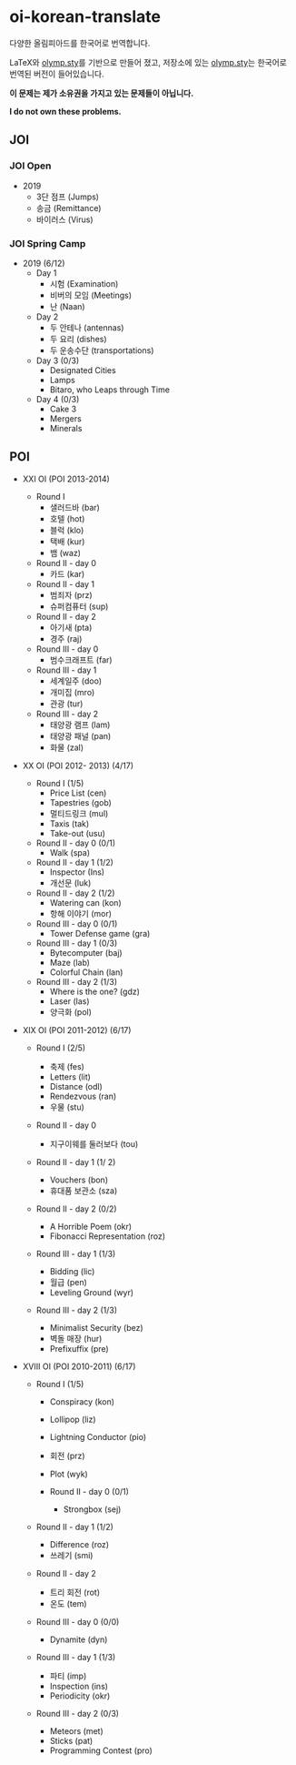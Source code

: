 # oi-korean-translate
다양한 올림피아드를 한국어로 번역합니다.

LaTeX와 [olymp.sty](https://github.com/GassaFM/olymp.sty)를 기반으로 만들어 졌고, 저장소에 있는 [olymp.sty](https://github.com/ho94949/oi-korean-translate/blob/master/olymp.sty)는 한국어로 번역된 버전이 들어있습니다.

**이 문제는 제가 소유권을 가지고 있는 문제들이 아닙니다.**

**I do not own these problems.**



## JOI

### JOI Open 

- 2019
  - 3단 점프 (Jumps)
  - 송금 (Remittance)
  - 바이러스 (Virus)

### JOI Spring Camp

- 2019 (6/12)
  - Day 1
    - 시험 (Examination)
    - 비버의 모임 (Meetings)
    - 난 (Naan)
  - Day 2
    - 두 안테나 (antennas)
    - 두 요리 (dishes)
    - 두 운송수단 (transportations)
  - Day 3 (0/3)
    - Designated Cities
    - Lamps
    - Bitaro, who Leaps through Time
  - Day 4 (0/3)
    - Cake 3
    - Mergers
    - Minerals 

## POI

- XXI OI (POI 2013-2014)
  - Round I
    - 샐러드바 (bar)
    - 호텔 (hot)
    - 블럭 (klo)
    - 택배 (kur)
    - 뱀 (waz)
  - Round II - day 0
    - 카드 (kar)
  - Round II - day 1
    - 범죄자 (prz)
    - 슈퍼컴퓨터 (sup)
  - Round II - day 2
    - 아기새 (pta)
    - 경주 (raj)
  - Round III - day 0
    - 범수크래프트 (far)
  - Round III - day 1
    - 세계일주 (doo)
    - 개미집 (mro)
    - 관광 (tur)
  - Round III - day 2
    - 태양광 램프 (lam)
    - 태양광 패널 (pan)
    - 화물 (zal)

- XX OI (POI 2012- 2013) (4/17)

  - Round I (1/5)
    - Price List (cen)
    - Tapestries (gob)
    - 멀티드링크 (mul)
    - Taxis (tak)
    - Take-out (usu)
  - Round II - day 0 (0/1)
    - Walk (spa)
  - Round II - day 1 (1/2)
    - Inspector (Ins)
    - 개선문 (luk)
  - Round II - day 2 (1/2)
    - Watering can (kon)
    - 항해 이야기 (mor)
  - Round III - day 0 (0/1)
    - Tower Defense game (gra)
  - Round III - day 1 (0/3)
    - Bytecomputer (baj)
    - Maze (lab)
    - Colorful Chain (lan)
  - Round III - day 2 (1/3)
    - Where is the one? (gdz)
    - Laser (las)
    - 양극화 (pol)

- XIX OI (POI 2011-2012) (6/17)

  - Round I (2/5)

    - 축제 (fes)
    - Letters (lit)
    - Distance (odl)
    - Rendezvous (ran)
    - 우물 (stu)

  - Round II - day 0

    - 지구이웨를 둘러보다 (tou)

  - Round II - day 1 (1/ 2)

    - Vouchers (bon)
    - 휴대품 보관소 (sza)

  - Round II - day 2 (0/2)

    - A Horrible Poem (okr)
    - Fibonacci Representation (roz)

  - Round III - day 1 (1/3)

    - Bidding (lic)
    - 월급 (pen)
    - Leveling Ground (wyr)

  - Round III - day 2 (1/3)

    - Minimalist Security (bez)
    - 벽돌 매장 (hur)
    - Prefixuffix (pre)

- XVIII OI (POI 2010-2011) (6/17)

  - Round I (1/5)

    - Conspiracy (kon)
    - Lollipop (liz)
    - Lightning Conductor (pio)
    - 회전 (prz)
    - Plot (wyk)
    
     - Round II - day 0 (0/1)
  
  
          -  Strongbox (sej)
  
  - Round II - day 1 (1/2)
  
  
    -  Difference (roz)
    -  쓰레기 (smi)
  
  - Round II - day 2
  
  
    - 트리 회전 (rot)
    - 온도 (tem)
  
  - Round III - day 0 (0/0)
  
    - Dynamite (dyn)
  
  - Round III - day 1 (1/3)
  
  
    - 파티 (imp)
    - Inspection (ins)
    - Periodicity (okr)
  
  - Round III - day 2 (0/3)
  
  
    - Meteors (met)
    - Sticks (pat)
    - Programming Contest (pro)